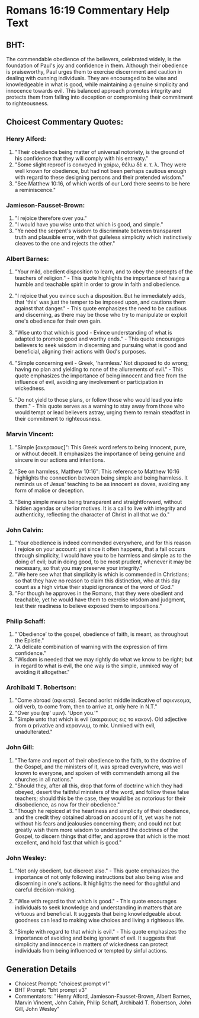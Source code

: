 # Romans 16:19 Commentary Help Text

## BHT:
The commendable obedience of the believers, celebrated widely, is the foundation of Paul's joy and confidence in them. Although their obedience is praiseworthy, Paul urges them to exercise discernment and caution in dealing with cunning individuals. They are encouraged to be wise and knowledgeable in what is good, while maintaining a genuine simplicity and innocence towards evil. This balanced approach promotes integrity and protects them from falling into deception or compromising their commitment to righteousness.

## Choicest Commentary Quotes:
### Henry Alford:
1. "Their obedience being matter of universal notoriety, is the ground of his confidence that they will comply with his entreaty." 
2. "Some slight reproof is conveyed in χαίρω, θέλω δὲ κ. τ. λ. They were well known for obedience, but had not been perhaps cautious enough with regard to these designing persons and their pretended wisdom." 
3. "See Matthew 10:16, of which words of our Lord there seems to be here a reminiscence."

### Jamieson-Fausset-Brown:
1. "I rejoice therefore over you."
2. "I would have you wise unto that which is good, and simple."
3. "Ye need the serpent's wisdom to discriminate between transparent truth and plausible error, with that guileless simplicity which instinctively cleaves to the one and rejects the other."

### Albert Barnes:
1. "Your mild, obedient disposition to learn, and to obey the precepts of the teachers of religion." - This quote highlights the importance of having a humble and teachable spirit in order to grow in faith and obedience.

2. "I rejoice that you evince such a disposition. But he immediately adds, that 'this' was just the temper to be imposed upon, and cautions them against that danger." - This quote emphasizes the need to be cautious and discerning, as there may be those who try to manipulate or exploit one's obedience for their own gain.

3. "Wise unto that which is good - Evince understanding of what is adapted to promote good and worthy ends." - This quote encourages believers to seek wisdom in discerning and pursuing what is good and beneficial, aligning their actions with God's purposes.

4. "Simple concerning evil - Greek, 'harmless.' Not disposed to do wrong; having no plan and yielding to none of the allurements of evil." - This quote emphasizes the importance of being innocent and free from the influence of evil, avoiding any involvement or participation in wickedness.

5. "Do not yield to those plans, or follow those who would lead you into them." - This quote serves as a warning to stay away from those who would tempt or lead believers astray, urging them to remain steadfast in their commitment to righteousness.

### Marvin Vincent:
1. "Simple [ακεραιους]": This Greek word refers to being innocent, pure, or without deceit. It emphasizes the importance of being genuine and sincere in our actions and intentions.

2. "See on harmless, Matthew 10:16": This reference to Matthew 10:16 highlights the connection between being simple and being harmless. It reminds us of Jesus' teaching to be as innocent as doves, avoiding any form of malice or deception.

3. "Being simple means being transparent and straightforward, without hidden agendas or ulterior motives. It is a call to live with integrity and authenticity, reflecting the character of Christ in all that we do."

### John Calvin:
1. "Your obedience is indeed commended everywhere, and for this reason I rejoice on your account: yet since it often happens, that a fall occurs through simplicity, I would have you to be harmless and simple as to the doing of evil; but in doing good, to be most prudent, whenever it may be necessary, so that you may preserve your integrity."
2. "We here see what that simplicity is which is commended in Christians; so that they have no reason to claim this distinction, who at this day count as a high virtue their stupid ignorance of the word of God."
3. "For though he approves in the Romans, that they were obedient and teachable, yet he would have them to exercise wisdom and judgment, lest their readiness to believe exposed them to impositions."

### Philip Schaff:
1. "‘Obedience’ to the gospel, obedience of faith, is meant, as throughout the Epistle."
2. "A delicate combination of warning with the expression of firm confidence."
3. "Wisdom is needed that we may rightly do what we know to be right; but in regard to what is evil, the one way is the simple, unmixed way of avoiding it altogether."

### Archibald T. Robertson:
1. "Come abroad (αφικετο). Second aorist middle indicative of αφικνεομα, old verb, to come from, then to arrive at, only here in N.T." 
2. "Over you (εφ' υμιν). 'Upon you.'"
3. "Simple unto that which is evil (ακεραιους εις το κακον). Old adjective from α privative and κεραννυμ, to mix. Unmixed with evil, unadulterated."

### John Gill:
1. "The fame and report of their obedience to the faith, to the doctrine of the Gospel, and the ministers of it, was spread everywhere, was well known to everyone, and spoken of with commendeth among all the churches in all nations." 
2. "Should they, after all this, drop that form of doctrine which they had obeyed, desert the faithful ministers of the word, and follow these false teachers; should this be the case, they would be as notorious for their disobedience, as now for their obedience."
3. "Though he rejoiced at the heartiness and simplicity of their obedience, and the credit they obtained abroad on account of it, yet was he not without his fears and jealousies concerning them; and could not but greatly wish them more wisdom to understand the doctrines of the Gospel, to discern things that differ, and approve that which is the most excellent, and hold fast that which is good."

### John Wesley:
1. "Not only obedient, but discreet also." - This quote emphasizes the importance of not only following instructions but also being wise and discerning in one's actions. It highlights the need for thoughtful and careful decision-making.

2. "Wise with regard to that which is good." - This quote encourages individuals to seek knowledge and understanding in matters that are virtuous and beneficial. It suggests that being knowledgeable about goodness can lead to making wise choices and living a righteous life.

3. "Simple with regard to that which is evil." - This quote emphasizes the importance of avoiding and being ignorant of evil. It suggests that simplicity and innocence in matters of wickedness can protect individuals from being influenced or tempted by sinful actions.


## Generation Details
- Choicest Prompt: "choicest prompt v1"
- BHT Prompt: "bht prompt v3"
- Commentators: "Henry Alford, Jamieson-Fausset-Brown, Albert Barnes, Marvin Vincent, John Calvin, Philip Schaff, Archibald T. Robertson, John Gill, John Wesley"
